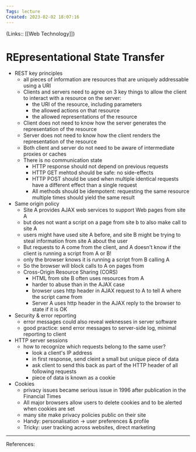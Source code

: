 ```yaml
---
Tags: lecture
Created: 2023-02-02 18:07:16
---
```

(Links:: [[Web Technology]])
# REpresentational State Transfer
- REST key principles
	- all pieces of information are resources that are uniquely addressable using a URI
	- Clients and servers need to agree on 3 key things to allow the client to interact with a resource on the server:
		- the URI of the resource, including parameters
		- the allowed actions on that resource
		- the allowed representations of the resource
	- Client does not need to know how the server generates the representation of the resource
	- Server does not need to know how the client renders the representation of the resource
	- Both client and server do not need to be aware of intermediate proxies or caches
	- There is no communication state
		- HTTP response should not depend on previous requests
		- HTTP GET mehtod should be safe: no side-effects
		- HTTP POST should be used when multiple identical requests have a different effect than a single request
		- All methods should be idempotent: requesting the same resource multiple times should yield the same result
- Same origin policy
	- Site A provides AJAX web services to support Web pages from site A
	- but does not want a script on a page from site b to also make call to site A
	- users might have used site A before, and site B might be trying to steal information from site A about the user
	- But requests to A come from the client, and A doesn't know if the client is running a script from A or B!
	- only the browser knows it is running a script from B calling A
	- So the browser will block calls to A on pages from 
	- Cross-Origin Resource Sharing (CORS)
		- HTML from site B often uses resources from A
		- harder to abuse than in the AJAX case
		- browser uses http header in AJAX request to A to tell A where the script came from
		- Server A uses http header in the AJAX reply to the browser to state if it is OK
- Security & error reporting
	- error messages could also reveal weknesses in server software
	- good practice: send error messages to server-side log, minimal reporting to client
- HTTP server sessions
	- how to recognize which requests belong to the same user?
		- look a client's IP address
		- in first response, send cleint a small but unique piece of data
		- ask client to send this back as part of the HTTP header of all following requests
		- piece of data is known as a cookie
- Cookies
	- privacy issues became serious issue in 1996 after publication in the Financial Times
	- All major browsers allow users to delete cookies and to be alerted when cookies are set
	- many site make privacy policies public on their site
	- Handy: personalisation -> user preferences & profile
	- Tricky: user tracking across websites, direct marketing

---
References: